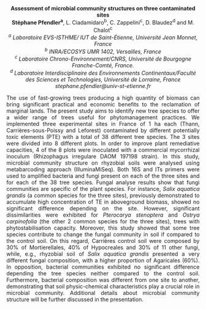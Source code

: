<center><strong>Assessment of microbial community structures on three contaminated
sites </strong>

<center><strong>Stéphane Pfendler<sup>a</sup></strong>, L. Ciadamidaro<sup>b</sup>, C. Zappelini<sup>c</sup>, D. Blaudez<sup>d</sup> and M. Chalot<sup>c</sup>

<center><i><sup>a</sup> Laboratoire EVS-ISTHME/ IUT de Saint-Étienne, Université Jean Monnet, France</i>

<center><i><sup>b</sup> INRA/ECOSYS UMR 1402, Versailles, France</i>

<center><i><sup>c</sup> Laboratoire Chrono-Environnement/CNRS, Université de Bourgogne Franche-Comté, France.</i>

<center><i><sup>d</sup> Laboratoire Interdisciplinaire des Environnements Continentaux/Faculté des Sciences et Technologies, Université de Lorraine, France</i>

<center><i>stephane.pfendler@univ-st-etienne.fr</i>

<p style=text-align:justify>The use of fast-growing trees producing a high quantity of biomass can
bring significant practical and economic benefits to the reclamation of
marginal lands. The present study aims to identify new tree species to
offer a wider range of trees useful for phytomanagement practices. We
implemented three experimental sites in France of 1 ha each (Thann,
Carrières-sous-Poissy and Leforest) contaminated by different
potentially toxic elements (PTE) with a total of 38 different tree
species. The 3 sites were divided into 8 different plots. In order to
improve plant remediative capacities, 4 of the 8 plots were inoculated
with a commercial mycorrhizal inoculum (Rhizophagus irregulare DAOM
197198 strain). In this study, microbial community structure on
rhyzobial soils were analysed using metabarcoding approach
(IlluminaMiSeq). Both 16S and ITs primers were used to amplified
bacteria and fungi present on each of the three sites and for each of
the 38 tree species. Fungal analyse results show that fungi communities
are specific of the plant species. For instance, <i>Salix aquatica
grandis</i> (a common species for the three sites), previously demonstrated
to accumulate high concentration of TE in aboveground biomass, showed no
significant difference depending on the site. However, significant
dissimilarities were exhibited for <i>Pterocarya stenoptera</i> and <i>Ostrya
carpinofolia</i> (the other 2 common species for the three sites), trees
with phytostabilisation capacity. Moreover, this study showed that some
tree species contribute to change the fungal community in soil if
compared to the control soil. On this regard, Carrières control soil
were composed by 30% of Mortierellales, 40% of Hypocreales and 30% of 11
other fungi, while, e.g., rhyzobial soil of <i>Salix aquatica grandis</i>
presented a very different fungal composition, with a higher proportion
of Agaricales (60%). In opposition, bacterial communities exhibited no
significant difference depending the tree species neither compared to
the control soil. Furthermore, bacterial composition was different from
one site to another, demonstrating that soil physic-chemical
characteristics play a crucial role in microbial community. Additional
details about microbial community structure will be further discussed in
the presentation.
